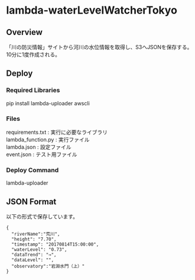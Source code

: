 # lambda-waterLevelWatcherTokyo

## Overview
「川の防災情報」サイトから河川の水位情報を取得し、S3へJSONを保存する。
10分に1度作成される。

## Deploy
### Required Libraries
pip install lambda-uploader awscli

### Files
requirements.txt : 実行に必要なライブラリ  
lambda_function.py : 実行ファイル  
lambda.json : 設定ファイル  
event.json : テスト用ファイル  

### Deploy Command
lambda-uploader

## JSON Format
以下の形式で保存しています。
~~~
{
  "riverName":"荒川",
  "height": "7.70",
  "timestamp": "20170814T15:00:00",
  "waterLevel": "0.73",
  "dataTrend": "→",
  "dataLevel": "",
  "observatory":"岩淵水門（上）"
}
~~~
